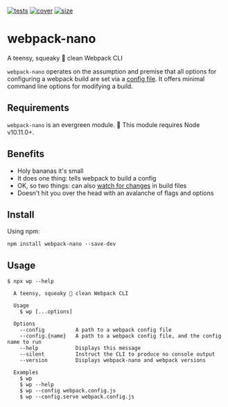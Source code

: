 [tests]: 	https://img.shields.io/circleci/project/github/shellscape/webpack-nano.svg
[tests-url]: https://circleci.com/gh/shellscape/webpack-nano

[cover]: https://codecov.io/gh/shellscape/webpack-nano/branch/master/graph/badge.svg
[cover-url]: https://codecov.io/gh/shellscape/webpack-nano

[size]: https://packagephobia.now.sh/badge?p=webpack-nano
[size-url]: https://packagephobia.now.sh/result?p=webpack-nano

[![tests][tests]][tests-url]
[![cover][cover]][cover-url]
[![size][size]][size-url]

# webpack-nano

A teensy, squeaky 🐤 clean Webpack CLI

`webpack-nano` operates on the assumption and premise that all options for configuring a webpack build are set via a [config file](https://webpack.js.org/configuration/). It offers minimal command line options for modifying a build.

## Requirements

`webpack-nano` is an evergreen module. 🌲 This module requires Node v10.11.0+.

## Benefits

- Holy bananas it's small
- It does one thing: tells webpack to build a config
- OK, so two things: can also [watch for changes](https://webpack.js.org/configuration/watch/) in build files
- Doesn't hit you over the head with an avalanche of flags and options

## Install

Using npm:

```console
npm install webpack-nano --save-dev
```

## Usage

```console
$ npx wp --help

  A teensy, squeaky 🐤 clean Webpack CLI

  Usage
    $ wp [...options]

  Options
    --config          A path to a webpack config file
    --config.{name}   A path to a webpack config file, and the config name to run
    --help            Displays this message
    --silent          Instruct the CLI to produce no console output
    --version         Displays webpack-nano and webpack versions

  Examples
    $ wp
    $ wp --help
    $ wp --config webpack.config.js
    $ wp --config.serve webpack.config.js
```
